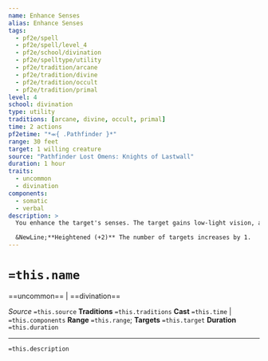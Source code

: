 ```yaml
---
name: Enhance Senses
alias: Enhance Senses
tags:
  - pf2e/spell
  - pf2e/spell/level_4
  - pf2e/school/divination
  - pf2e/spelltype/utility
  - pf2e/tradition/arcane
  - pf2e/tradition/divine
  - pf2e/tradition/occult
  - pf2e/tradition/primal
level: 4
school: divination
type: utility
traditions: [arcane, divine, occult, primal]
time: 2 actions
pf2etime: "*⬺{ .Pathfinder }*"
range: 30 feet
target: 1 willing creature
source: "Pathfinder Lost Omens: Knights of Lastwall"
duration: 1 hour
traits:
  - uncommon
  - divination
components:
  - somatic
  - verbal
description: >
  You enhance the target's senses. The target gains low-light vision, and all of the target's imprecise senses have their distances doubled. If the target already has low-light vision, they gain darkvision.

  &NewLine;**Heightened (+2)** The number of targets increases by 1.
---
```

# `=this.name`
==uncommon== | ==divination==

*Source* `=this.source`
**Traditions** `=this.traditions`
**Cast** `=this.time` | `=this.components`
**Range** `=this.range`; **Targets** `=this.target`
**Duration** `=this.duration`

***
`=this.description`